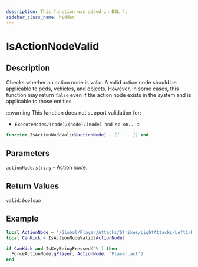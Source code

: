 ```yaml
---
description: This function was added in DSL 4.
sidebar_class_name: hidden
---
```


# IsActionNodeValid

## Description

Checks whether an action node is valid. A valid action node should be applicable to peds, vehicles, and objects. However, in some cases, this function may return `false` even if the action node exists in the system and is applicable to those entities.

:::warning
This function does not support validation for:
- `ExecuteNodes/(node)/(node)/(node) and so on..`
:::

```lua
function IsActionNodeValid(actionNode) --[[ ... ]] end
```

## Parameters

`actionNode`: _`string`_ - Action node.

## Return Values

`valid`: _`boolean`_

## Example

```lua
local ActionNode = '/Global/Player/Attacks/Strikes/LightAttacks/Left1/Right2/Left3/Release/Unblockable/JackieKick'
local CanKick = IsActionNodeValid(ActionNode)

if CanKick and IsKeyBeingPressed('V') then
  ForceActionNode(gPlayer, ActionNode, 'Player.act')
end
```
